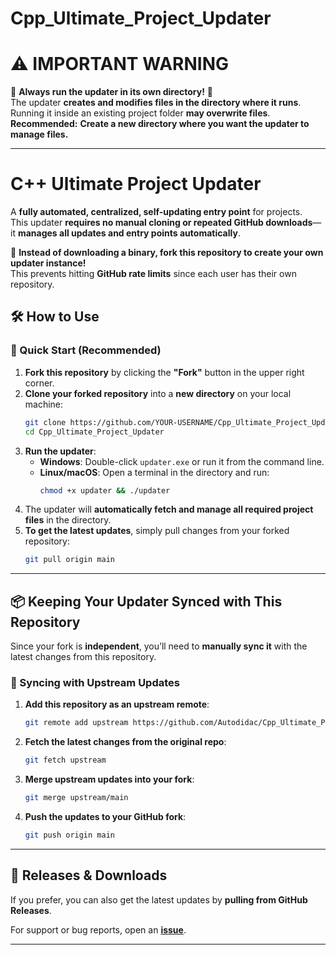 # Cpp_Ultimate_Project_Updater
# ⚠️ IMPORTANT WARNING

🚨 **Always run the updater in its own directory!** 🚨  
The updater **creates and modifies files in the directory where it runs**.  
Running it inside an existing project folder **may overwrite files**.  
**Recommended:** **Create a new directory where you want the updater to manage files.**

---

# C++ Ultimate Project Updater

A **fully automated, centralized, self-updating entry point** for projects.  
This updater **requires no manual cloning or repeated GitHub downloads**—it **manages all updates and entry points automatically**.

🚀 **Instead of downloading a binary, fork this repository to create your own updater instance!**  
This prevents hitting **GitHub rate limits** since each user has their own repository.

## 🛠️ How to Use

### **🔹 Quick Start (Recommended)**
1. **Fork this repository** by clicking the **"Fork"** button in the upper right corner.
2. **Clone your forked repository** into a **new directory** on your local machine:
   ```sh
   git clone https://github.com/YOUR-USERNAME/Cpp_Ultimate_Project_Updater.git
   cd Cpp_Ultimate_Project_Updater
   ```
3. **Run the updater**:
   - **Windows**: Double-click `updater.exe` or run it from the command line.
   - **Linux/macOS**: Open a terminal in the directory and run:
     ```sh
     chmod +x updater && ./updater
     ```
4. The updater will **automatically fetch and manage all required project files** in the directory.
5. **To get the latest updates**, simply pull changes from your forked repository:
   ```sh
   git pull origin main
   ```

---

## 📦 Keeping Your Updater Synced with This Repository

Since your fork is **independent**, you’ll need to **manually sync it** with the latest changes from this repository.

### **🔹 Syncing with Upstream Updates**
1. **Add this repository as an upstream remote**:
   ```sh
   git remote add upstream https://github.com/Autodidac/Cpp_Ultimate_Project_Updater.git
   ```
2. **Fetch the latest changes from the original repo**:
   ```sh
   git fetch upstream
   ```
3. **Merge upstream updates into your fork**:
   ```sh
   git merge upstream/main
   ```
4. **Push the updates to your GitHub fork**:
   ```sh
   git push origin main
   ```

---

## 🔗 **Releases & Downloads**
If you prefer, you can also get the latest updates by **pulling from GitHub Releases**.

For support or bug reports, open an **[issue](https://github.com/Autodidac/Cpp_Ultimate_Project_Updater/issues)**.

---

